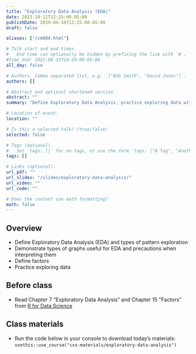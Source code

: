 ```yaml
---
title: "Exploratory Data Analysis (EDA)"
date: 2023-10-11T12:25:00-05:00
publishDate: 2019-04-10T12:25:00-05:00
draft: false

aliases: ["/cm004.html"]

# Talk start and end times.
#   End time can optionally be hidden by prefixing the line with `#`.
#time_end: 2022-08-31T14:20:00-05:00
all_day: false

# Authors. Comma separated list, e.g. `["Bob Smith", "David Jones"]`.
authors: []

# Abstract and optional shortened version.
abstract: ""
summary: "Define Exploratory Data Analysis, practice exploring data with visualizations, and familiarize with factors."

# Location of event.
location: ""

# Is this a selected talk? (true/false)
selected: false

# Tags (optional).
#   Set `tags: []` for no tags, or use the form `tags: ["A Tag", "Another Tag"]` for one or more tags.
tags: []

# Links (optional).
url_pdf: ""
url_slides: "/slides/exploratory-data-analysis/"
url_video: ""
url_code: ""

# Does the content use math formatting?
math: false
---
```




## Overview

* Define Exploratory Data Analysis (EDA) and types of pattern exploration
* Demonstrate types of graphs useful for EDA and precautions when interpreting them
* Define factors
* Practice exploring data


## Before class

* Read Chapter 7 “Exploratory Data Analysis” and Chapter 15 "Factors" from [R for Data Science](http://r4ds.had.co.nz/)


## Class materials

* Run the code below in your console to download today’s materials: `usethis::use_course("css-materials/exploratory-data-analysis")`


<!--
* [Exploratory data analysis](/notes/exploratory-data-analysis/)
* [Practice exploring college education data](/notes/exploratory-data-analysis-practice/)

## Additional resources

* Antony Unwin [Graphical Data Analysis with R](https://catalog.lib.uchicago.edu/vufind/Record/11609643#). It covers a range of graphical methods for data exploration and analysis; draws on packages beyond `ggplot2` for statistical graphics.
* Cheat Sheet [Data visualization with ggplot2](https://raw.githubusercontent.com/rstudio/cheatsheets/main/data-visualization.pdf)

-->


<!--
* Copied from the lecture on data wrangling, notes on factors: [Practice transforming and visualizing factors](/notes/factors-exercise/)
-->
